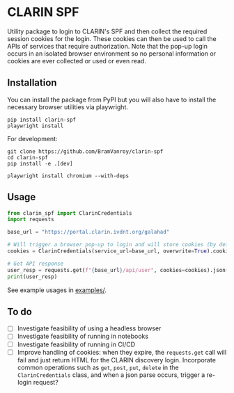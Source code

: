 # CLARIN SPF

Utility package to login to CLARIN's SPF and then collect the required session cookies for the login. These cookies can then be used to call the APIs of services that require authorization. Note that the pop-up login occurs in an isolated browser environment so no personal information or cookies are ever collected or used or even read.


## Installation

You can install the package from PyPI but you will also have to install the necessary browser utilities via playwright.

```shell
pip install clarin-spf
playwright install
```

For development:

```shell
git clone https://github.com/BramVanroy/clarin-spf
cd clarin-spf
pip install -e .[dev]

playwright install chromium --with-deps
```

## Usage

```python
from clarin_spf import ClarinCredentials
import requests

base_url = "https://portal.clarin.ivdnt.org/galahad"

# Will trigger a browser pop-up to login and will store cookies (by default in ~/.cache/clarin/cookies.json)
cookies = ClarinCredentials(service_url=base_url, overwrite=True).cookies

# Get API response
user_resp = requests.get(f"{base_url}/api/user", cookies=cookies).json()
print(user_resp)
```

See example usages in [examples/](examples/).


## To do

- [ ] Investigate feasibility of using a headless browser
- [ ] Investigate feasibility of running in notebooks
- [ ] Investigate feasibility of running in CI/CD
- [ ] Improve handling of cookies: when they expire, the `requests.get` call will fail and just return HTML for
the CLARIN discovery login. Incorporate common operations such as `get`, `post`, `put`, `delete` in the
`ClarinCredentials` class, and when a json parse occurs, trigger a re-login request?